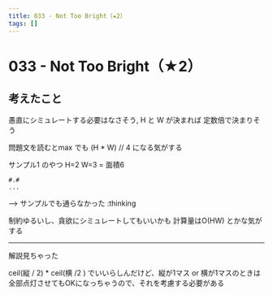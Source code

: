 ```yaml
---
title: 033 - Not Too Bright（★2）
tags: []
---
```


#  033 - Not Too Bright（★2） 

## 考えたこと

愚直にシミュレートする必要はなさそう, H と W が決まれば 定数倍で決まりそう

問題文を読むとmax でも (H * W) // 4 になる気がする


サンプル1 のやつ
H=2 W=3 = 面積6

```
#.#
...
```
--> サンプルでも通らなかった :thinking

制約ゆるいし、貪欲にシミュレートしてもいいかも
計算量はO(HW) とかな気がする


-----------

解説見ちゃった

ceil(縦 / 2) * ceil(横 /2 ) でいいらしんだけど、縦が1マス or 横が1マスのときは全部点灯させてもOKになっちゃうので、それを考慮する必要がある 